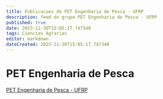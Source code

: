 ```yaml
---
title: Publicacoes de PET Engenharia de Pesca - UFRP 
description: feed do grupo PET Engenharia de Pesca - UFRP
published: true
date: 2023-11-30T15:05:17.747340
tags: Ciencias Agrarias
editor: markdown
dateCreated: 2023-11-30T15:05:17.747340
---
```


# PET Engenharia de Pesca
[PET Engenharia de Pesca - UFRP](/grupo/232PETEngenhariadePescaUFRP)